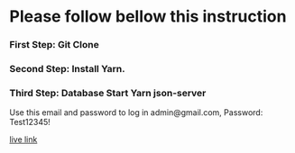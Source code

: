 <h1>Please follow bellow this instruction</h1>

<h3>First Step: Git Clone</h3>
<h3>Second Step: Install Yarn.</h3>
<h3>Third Step: Database Start Yarn json-server</h3>

<p>Use this email and password to log in
admin@gmail.com, Password: Test12345!</p>

<a href="https://glittery-peony-fe80ff.netlify.app/"  target="_blank" rel="noopener noreferrer" >live link</a>
